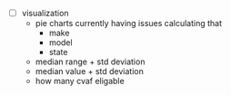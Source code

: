 - [ ] visualization
    - pie charts
        currently having issues calculating that
        - make
        - model
        - state
    - median range + std deviation
    - median value + std deviation
    - how many cvaf eligable
